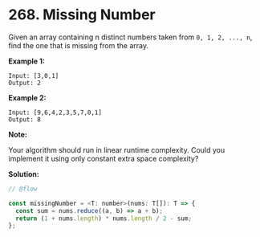 # 268. Missing Number

Given an array containing n distinct numbers taken from `0, 1, 2, ..., n`, find the one that is missing from the array.

**Example 1:**

```
Input: [3,0,1]
Output: 2
```

**Example 2:**

```
Input: [9,6,4,2,3,5,7,0,1]
Output: 8
```

**Note:**

Your algorithm should run in linear runtime complexity. Could you implement it using only constant extra space complexity?

**Solution:**

```js
// @flow

const missingNumber = <T: number>(nums: T[]): T => {
  const sum = nums.reduce((a, b) => a + b);
  return (1 + nums.length) * nums.length / 2 - sum;
};
```
